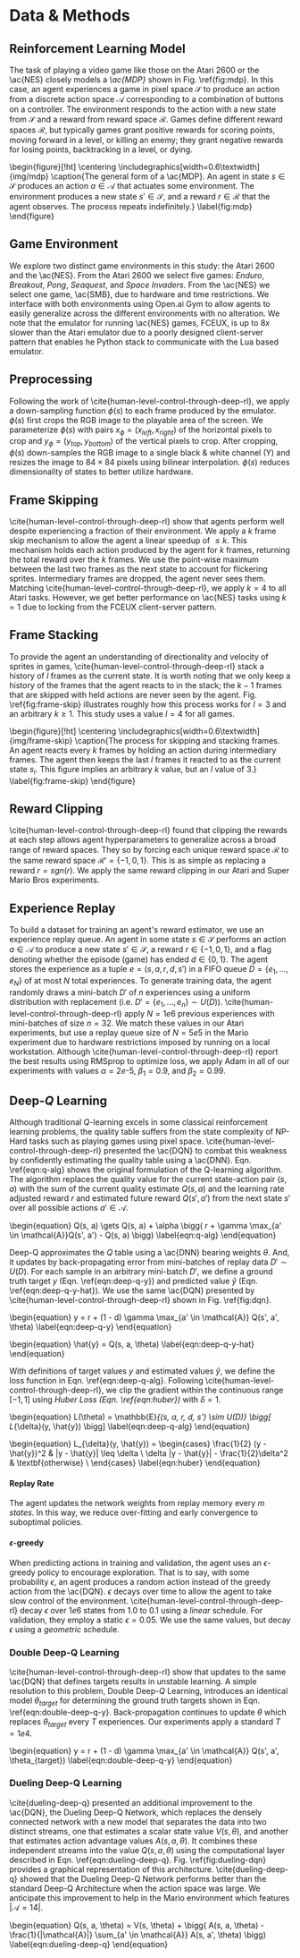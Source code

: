 # Data & Methods

## Reinforcement Learning Model

The task of playing a video game like those on the Atari 2600 or the \ac{NES}
closely models a _\ac{MDP}_ shown in Fig. \ref{fig:mdp}. In this case, an
agent experiences a game in pixel space $\mathcal{S}$ to produce an action
from a discrete action space $\mathcal{A}$ corresponding to a combination of
buttons on a controller. The environment responds to the action with a new
state from $\mathcal{S}$ and a reward from reward space $\mathcal{R}$. Games
define different reward spaces $\mathcal{R}$, but typically games grant
positive rewards for scoring points, moving forward in a level, or killing an
enemy; they grant negative rewards for losing points, backtracking in a
level, or dying.

\begin{figure}[!ht]
\centering
\includegraphics[width=0.6\textwidth]{img/mdp}
\caption{The general form of a \ac{MDP}. An agent in state
$s \in \mathcal{S}$ produces an action $a \in \mathcal{A}$ that actuates some
environment. The environment produces a new state $s' \in \mathcal{S}$, and a
reward $r \in \mathcal{R}$ that the agent observes. The process repeats
indefinitely.}
\label{fig:mdp}
\end{figure}

## Game Environment

We explore two distinct game environments in this study: the Atari 2600 and
the \ac{NES}. From the Atari 2600 we select five games: _Enduro_, _Breakout_,
_Pong_, _Seaquest_, and _Space Invaders_. From the \ac{NES} we select one
game, \ac{SMB}, due to hardware and time restrictions. We interface with both
environments using Open.ai Gym to allow agents to easily generalize across
the different environments with no alteration. We note that the emulator for
running \ac{NES} games, FCEUX, is up to $8x$ slower than the Atari emulator
due to a poorly designed client-server pattern that enables he Python stack
to communicate with the Lua based emulator.

## Preprocessing

Following the work of \cite{human-level-control-through-deep-rl}, we apply a
down-sampling function $\phi(s)$ to each frame produced by the emulator.
$\phi(s)$ first crops the RGB image to the playable area of the screen. We
parameterize $\phi(s)$ with pairs $x_{\phi} = (x_{left}, x_{right})$ of the
horizontal pixels to crop and $y_{\phi} = (y_{top}, y_{bottom})$ of the
vertical pixels to crop. After cropping, $\phi(s)$ down-samples the RGB image
to a single black & white channel (Y) and resizes the image to $84 \times 84$
pixels using bilinear interpolation. $\phi(s)$ reduces dimensionality of
states to better utilize hardware.

## Frame Skipping

\cite{human-level-control-through-deep-rl} show that agents perform well
despite experiencing a fraction of their environment. We apply a $k$ frame
skip mechanism to allow the agent a linear speedup of $\leq k$. This
mechanism holds each action produced by the agent for $k$ frames, returning
the total reward over the $k$ frames. We use the point-wise maximum between
the last two frames as the next state to account for flickering sprites.
Intermediary frames are dropped, the agent never sees them. Matching
\cite{human-level-control-through-deep-rl}, we apply $k = 4$ to all Atari
tasks. However, we get better performance on \ac{NES} tasks using $k = 1$ due
to locking from the FCEUX client-server pattern.

## Frame Stacking

To provide the agent an understanding of directionality and velocity of
sprites in games, \cite{human-level-control-through-deep-rl} stack a history
of $l$ frames as the current state. It is worth noting that we only keep a
history of the frames that the agent reacts to in the stack; the $k - 1$
frames that are skipped with held actions are never seen by the agent. Fig.
\ref{fig:frame-skip} illustrates roughly how this process works for $l = 3$
and an arbitrary $k \geq 1$. This study uses a value $l = 4$ for all games.

<!-- TODO: what about the max? -->

\begin{figure}[!ht]
\centering
\includegraphics[width=0.6\textwidth]{img/frame-skip}
\caption{The process for skipping and stacking frames. An agent reacts every
$k$ frames by holding an action during intermediary frames. The agent then
keeps the last $l$ frames it reacted to as the current state $s_i$. This
figure implies an arbitrary $k$ value, but an $l$ value of $3$.}
\label{fig:frame-skip}
\end{figure}

## Reward Clipping

\cite{human-level-control-through-deep-rl} found that clipping the rewards
at each step allows agent hyperparameters to generalize across a broad range
of reward spaces. They so by forcing each unique reward space $\mathcal{R}$
to the same reward space $\mathcal{R}' = \{-1, 0, 1\}$. This is as simple as
replacing a reward $r = sgn(r)$. We apply the same reward clipping in our
Atari and Super Mario Bros experiments.

## Experience Replay

To build a dataset for training an agent's reward estimator, we use an
experience replay queue. An agent in some state $s \in \mathcal{S}$ performs
an action $a \in \mathcal{A}$ to produce a new state $s' \in \mathcal{S}$, a
reward $r \in \{-1, 0, 1\}$, and a flag denoting whether the episode (game)
has ended $d \in \{0, 1\}$. The agent stores the experience as a tuple
$e = (s, a, r, d, s')$ in a FIFO queue $D = \{e_1, ..., e_N\}$ of at most $N$
total experiences. To generate training data, the agent randomly draws a
mini-batch $D'$ of $n$ experiences using a uniform distribution with
replacement (i.e. $D' = \{e_1, ..., e_n\} \sim U(D)$).
\cite{human-level-control-through-deep-rl} apply $N = 1e6$ previous
experiences with mini-batches of size $n = 32$. We match these values in our
Atari experiments, but use a replay queue size of $N = 5e5$ in the Mario
experiment due to hardware restrictions imposed by running on a local
workstation. Although \cite{human-level-control-through-deep-rl} report the
best results using RMSprop to optimize loss, we apply Adam in all of our
experiments with values $\alpha = 2e$-$5$, $\beta_1 = 0.9$, and
$\beta_2 = 0.99$.

## Deep-$Q$ Learning

Although traditional $Q$-learning excels in some classical reinforcement
learning problems, the quality table suffers from the state complexity of
NP-Hard tasks such as playing games using pixel space.
\cite{human-level-control-through-deep-rl} presented the \ac{DQN} to
combat this weakness by confidently estimating the quality table using a
\ac{DNN}. Eqn. \ref{eqn:q-alg} shows the original formulation of the
Q-learning algorithm. The algorithm replaces the quality value for the
current state-action pair $(s, a)$ with the sum of the current quality
estimate $Q(s, a)$ and the learning rate adjusted reward $r$ and estimated
future reward $Q(s', a')$ from the next state $s'$ over all possible actions
$a' \in \mathcal{A}$.

\begin{equation}
Q(s, a) \gets
Q(s, a) +
\alpha \bigg(
r + \gamma \max_{a' \in \mathcal{A}}Q(s', a') - Q(s, a)
\bigg)
\label{eqn:q-alg}
\end{equation}

Deep-Q approximates the $Q$ table using a \ac{DNN} bearing weights $\theta$.
And, it updates by back-propagating error from mini-batches of replay data
$D' \sim U(D)$. For each sample in an arbitrary mini-batch $D'$, we define a
ground truth target $y$ (Eqn. \ref{eqn:deep-q-y}) and predicted value
$\hat{y}$ (Eqn. \ref{eqn:deep-q-y-hat}). We use the same \ac{DQN} presented
by \cite{human-level-control-through-deep-rl} shown in Fig. \ref{fig:dqn}.

\begin{equation}
y = r + (1 - d) \gamma \max_{a' \in \mathcal{A}} Q(s', a', \theta)
\label{eqn:deep-q-y}
\end{equation}

\begin{equation}
\hat{y} = Q(s, a, \theta)
\label{eqn:deep-q-y-hat}
\end{equation}

With definitions of target values $y$ and estimated values $\hat{y}$, we
define the loss function in Eqn. \ref{eqn:deep-q-alg}. Following
\cite{human-level-control-through-deep-rl}, we clip the gradient within the
continuous range $[-1, 1]$ using _Huber Loss (Eqn. \ref{eqn:huber})_ with
$\delta = 1$.

\begin{equation}
L(\theta) =
\mathbb{E}_{(s, a, r, d, s') \sim U(D)} \bigg[ L_{\delta}(y, \hat{y}) \bigg]
\label{eqn:deep-q-alg}
\end{equation}

\begin{equation}
L_{\delta}(y, \hat{y}) = \begin{cases}
      \frac{1}{2} (y - \hat{y})^2                & |y - \hat{y}| \leq \delta \\
      \delta |y - \hat{y}| - \frac{1}{2}\delta^2 & \textbf{otherwise} \\
\end{cases}
\label{eqn:huber}
\end{equation}

#### Replay Rate

<!-- TODO: reference why the replay rate -->
<!-- TODO: extend? move somewhere else? -->

The agent updates the network weights from replay memory every $m$ _states_.
In this way, we reduce over-fitting and early convergence to suboptimal
policies.

#### $\epsilon$-greedy

When predicting actions in training and validation, the agent uses an
$\epsilon$-greedy policy to encourage exploration. That is to say, with some
probability $\epsilon$, an agent produces a random action instead of the
greedy action from the \ac{DQN}. $\epsilon$ decays over time to allow the
agent to take slow control of the environment.
\cite{human-level-control-through-deep-rl} decay $\epsilon$ over $1e6$ states
from $1.0$ to $0.1$ using a _linear_ schedule. For validation, they employ a
static $\epsilon = 0.05$. We use the same values, but decay $\epsilon$ using
a _geometric_ schedule.

### Double Deep-Q Learning

\cite{human-level-control-through-deep-rl} show that updates to the same
\ac{DQN} that defines targets results in unstable learning. A simple
resolution to this problem, Double Deep-$Q$ Learning, introduces an identical
model $\theta_{target}$ for determining the ground truth targets shown in
Eqn. \ref{eqn:double-deep-q-y}. Back-propagation continues to update $\theta$
which replaces $\theta_{target}$ every $T$ experiences. Our experiments apply
a standard $T = 1e4$.

\begin{equation}
y = r + (1 - d) \gamma \max_{a' \in \mathcal{A}} Q(s', a', \theta_{target})
\label{eqn:double-deep-q-y}
\end{equation}

### Dueling Deep-Q Learning

\cite{dueling-deep-q} presented an additional improvement to the \ac{DQN},
the Dueling Deep-Q Network, which replaces the densely connected network with
a new model that separates the data into two distinct streams, one that
estimates a scalar state value $V(s, \theta)$, and another that estimates
action advantage values $A(s, a, \theta)$. It combines these independent
streams into the value $Q(s, a, \theta)$ using the computational layer
described in Eqn. \ref{eqn:dueling-deep-q}. Fig. \ref{fig:dueling-dqn}
provides a graphical representation of this architecture.
\cite{dueling-deep-q} showed that the Dueling Deep-Q Network performs better
than the standard Deep-Q Architecture when the action space was large. We
anticipate this improvement to help in the Mario environment which features
$|\mathcal{A} = 14|$.

\begin{equation}
Q(s, a, \theta) = V(s, \theta) +
\bigg(
A(s, a, \theta) -
\frac{1}{|\mathcal{A}|} \sum_{a' \in \mathcal{A}} A(s, a', \theta)
\bigg)
\label{eqn:dueling-deep-q}
\end{equation}

